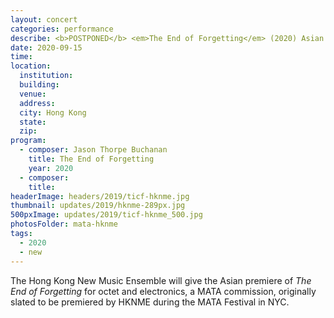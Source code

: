 ```yaml
---
layout: concert
categories: performance
describe: <b>POSTPONED</b> <em>The End of Forgetting</em> (2020) Asian premiere, Hong Kong New Music Ensemble.
date: 2020-09-15
time:
location:
  institution:
  building:
  venue:
  address:
  city: Hong Kong
  state:
  zip:
program:
  - composer: Jason Thorpe Buchanan
    title: The End of Forgetting
    year: 2020
  - composer:
    title:
headerImage: headers/2019/ticf-hknme.jpg
thumbnail: updates/2019/hknme-289px.jpg
500pxImage: updates/2019/ticf-hknme_500.jpg
photosFolder: mata-hknme
tags:
  - 2020
  - new
---
```


The Hong Kong New Music Ensemble will give the Asian premiere of *The End of Forgetting* for octet and electronics, a MATA commission, originally slated to be premiered by HKNME during the MATA Festival in NYC.
